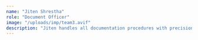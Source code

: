 ```yaml
---
name: "Jiten Shrestha"
role: "Document Officer"
image: "/uploads/imp/team3.avif"
description: "Jiten handles all documentation procedures with precision and care. From preparing university applications to ensuring all visa-related documents are correctly compiled, he ensures every student's paperwork is accurate and complete. His attention to detail reduces errors and speeds up the admission process."
---
```

